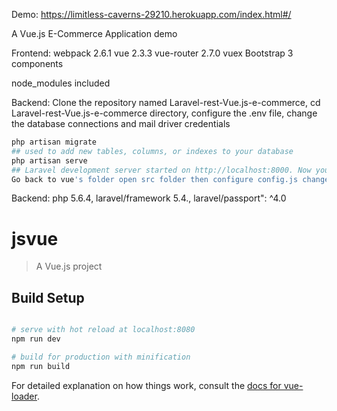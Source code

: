 Demo: https://limitless-caverns-29210.herokuapp.com/index.html#/

A Vue.js E-Commerce Application demo 

Frontend:
webpack 2.6.1
vue 2.3.3
vue-router 2.7.0
vuex
Bootstrap 3 components

node_modules included

Backend: Clone the repository named Laravel-rest-Vue.js-e-commerce,
cd Laravel-rest-Vue.js-e-commerce directory, 
configure the .env file, change the database connections and mail driver credentials

``` bash 
php artisan migrate 
## used to add new tables, columns, or indexes to your database
php artisan serve 
## Laravel development server started on http://localhost:8000. Now you can point your browser to http://localhost:8000 and see your application.
Go back to vue's folder open src folder then configure config.js change the apiDomain base url to http://localhost:8000 which is where the laravel development server started. 

``` 
Backend: 
php 5.6.4,
laravel/framework 5.4.,
laravel/passport": ^4.0

# jsvue

> A Vue.js project

## Build Setup

``` bash

# serve with hot reload at localhost:8080
npm run dev

# build for production with minification
npm run build
```
For detailed explanation on how things work, consult the [docs for vue-loader](http://vuejs.github.io/vue-loader).

